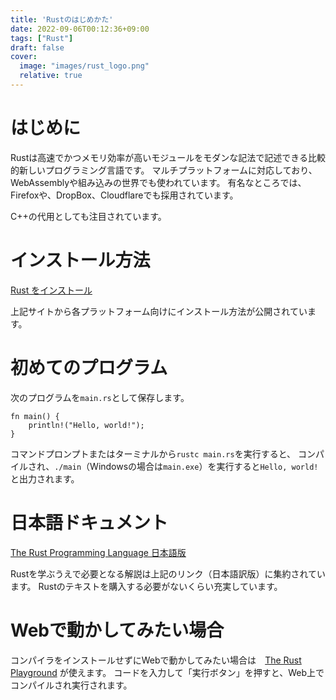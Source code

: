 ```yaml
---
title: 'Rustのはじめかた'
date: 2022-09-06T00:12:36+09:00
tags: ["Rust"]
draft: false
cover:
  image: "images/rust_logo.png"
  relative: true
---
```

# はじめに
Rustは高速でかつメモリ効率が高いモジュールをモダンな記法で記述できる比較的新しいプログラミング言語です。
マルチプラットフォームに対応しており、WebAssemblyや組み込みの世界でも使われています。
有名なところでは、Firefoxや、DropBox、Cloudflareでも採用されています。

C++の代用としても注目されています。

# インストール方法

[Rust をインストール](https://www.rust-lang.org/ja/tools/install)

上記サイトから各プラットフォーム向けにインストール方法が公開されています。

# 初めてのプログラム

次のプログラムを`main.rs`として保存します。

```
fn main() {
    println!("Hello, world!");
}
```

コマンドプロンプトまたはターミナルから`rustc main.rs`を実行すると、
コンパイルされ、`./main`（Windowsの場合は`main.exe`）を実行すると`Hello, world!`と出力されます。

# 日本語ドキュメント

[The Rust Programming Language 日本語版](https://doc.rust-jp.rs/book-ja/)

Rustを学ぶうえで必要となる解説は上記のリンク（日本語訳版）に集約されています。
Rustのテキストを購入する必要がないくらい充実しています。

# Webで動かしてみたい場合

コンパイラをインストールせずにWebで動かしてみたい場合は　[The Rust Playground](https://play.rust-lang.org/) が使えます。
コードを入力して「実行ボタン」を押すと、Web上でコンパイルされ実行されます。